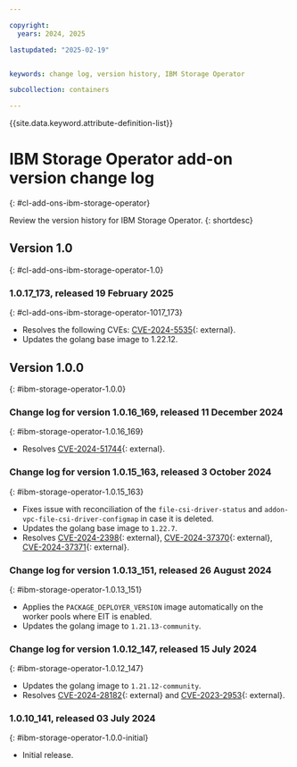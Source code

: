 ```yaml
---

copyright:
  years: 2024, 2025

lastupdated: "2025-02-19"


keywords: change log, version history, IBM Storage Operator

subcollection: containers

---
```


{{site.data.keyword.attribute-definition-list}}

<!-- The content in this topic is auto-generated except for reuse-snippets indicated with {[ ]}. -->


# IBM Storage Operator add-on version change log
{: #cl-add-ons-ibm-storage-operator}

Review the version history for IBM Storage Operator.
{: shortdesc}



## Version 1.0
{: #cl-add-ons-ibm-storage-operator-1.0}


### 1.0.17_173, released 19 February 2025
{: #cl-add-ons-ibm-storage-operator-1017_173}

- Resolves the following CVEs: [CVE-2024-5535](https://nvd.nist.gov/vuln/detail/CVE-2024-5535){: external}.
- Updates the golang base image to 1.22.12. 


## Version 1.0.0
{: #ibm-storage-operator-1.0.0}

### Change log for version 1.0.16_169, released 11 December 2024
{: #ibm-storage-operator-1.0.16_169}


- Resolves [CVE-2024-51744](https://nvd.nist.gov/vuln/detail/CVE-2024-51744){: external}.



### Change log for version 1.0.15_163, released 3 October 2024
{: #ibm-storage-operator-1.0.15_163}

- Fixes issue with reconciliation of the `file-csi-driver-status` and `addon-vpc-file-csi-driver-configmap` in case it is deleted.
- Updates the golang base image to `1.22.7`.
- Resolves [CVE-2024-2398](https://nvd.nist.gov/vuln/detail/CVE-2024-2398){: external}, [CVE-2024-37370](https://nvd.nist.gov/vuln/detail/CVE-2024-37370){: external}, [CVE-2024-37371](https://nvd.nist.gov/vuln/detail/CVE-2024-37371){: external}.


### Change log for version 1.0.13_151, released 26 August 2024
{: #ibm-storage-operator-1.0.13_151}

- Applies the `PACKAGE_DEPLOYER_VERSION` image automatically on the worker pools where EIT is enabled.
- Updates the golang image to `1.21.13-community`.


### Change log for version 1.0.12_147, released 15 July 2024
{: #ibm-storage-operator-1.0.12_147}

- Updates the golang image to `1.21.12-community`.
- Resolves [CVE-2024-28182](https://nvd.nist.gov/vuln/detail/CVE-2024-28182){: external} and [CVE-2023-2953](https://nvd.nist.gov/vuln/detail/CVE-2023-2953){: external}.


### 1.0.10_141, released 03 July 2024
{: #ibm-storage-operator-1.0.0-initial}

- Initial release.
